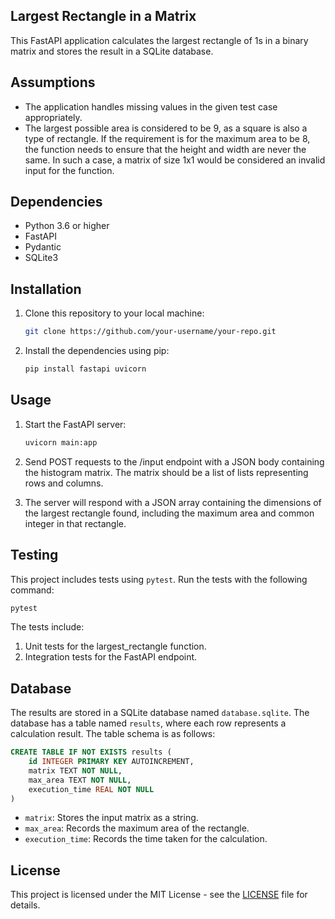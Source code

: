 ## Largest Rectangle in a Matrix

This FastAPI application calculates the largest rectangle of 1s in a binary matrix and stores the result in a SQLite database.

## Assumptions
- The application handles missing values in the given test case appropriately.
- The largest possible area is considered to be 9, as a square is also a type of rectangle. If the requirement is for the maximum area to be 8, the function needs to ensure that the height and width are never the same. In such a case, a matrix of size 1x1 would be considered an invalid input for the function.

## Dependencies
- Python 3.6 or higher
- FastAPI
- Pydantic
- SQLite3

## Installation

1. Clone this repository to your local machine:

   ```bash
   git clone https://github.com/your-username/your-repo.git
   ```

2. Install the dependencies using pip:

   ```bash
   pip install fastapi uvicorn
   ```

## Usage

1. Start the FastAPI server:

    ```bash
    uvicorn main:app 
    ```

2. Send POST requests to the /input endpoint with a JSON body containing the histogram matrix. The matrix should be a list of lists representing rows and columns.

3. The server will respond with a JSON array containing the dimensions of the largest rectangle found, including the maximum area and common integer in that rectangle.

## Testing
This project includes tests using `pytest`. Run the tests with the following command:

```bash
pytest
```
The tests include:

1. Unit tests for the largest_rectangle function.
2. Integration tests for the FastAPI endpoint.


## Database

The results are stored in a SQLite database named `database.sqlite`. The database has a table named `results`, where each row represents a calculation result. The table schema is as follows:

```sql
CREATE TABLE IF NOT EXISTS results (
    id INTEGER PRIMARY KEY AUTOINCREMENT,
    matrix TEXT NOT NULL,
    max_area TEXT NOT NULL,
    execution_time REAL NOT NULL
)
```

- `matrix`: Stores the input matrix as a string.
- `max_area`: Records the maximum area of the rectangle.
- `execution_time`: Records the time taken for the calculation.

## License

This project is licensed under the MIT License - see the [LICENSE](LICENSE) file for details.
